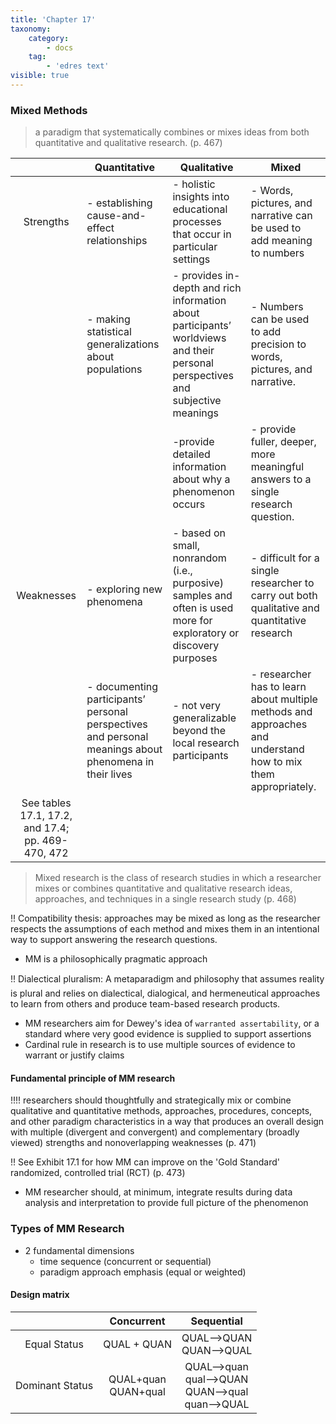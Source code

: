 ```yaml
---
title: 'Chapter 17'
taxonomy:
    category:
        - docs
    tag:
        - 'edres text'
visible: true
---
```


### Mixed Methods

> a paradigm that systematically combines
or mixes ideas from both quantitative and qualitative research. (p. 467)

| | Quantitative | Qualitative| Mixed|
|:---:|---|---|---|
|Strengths   | - establishing cause-and-effect relationships   | - holistic insights into educational processes that occur in particular settings  |- Words, pictures, and narrative can be used to add meaning to numbers|
|   |- making statistical generalizations about populations   |  - provides in-depth and rich information about participants’ worldviews and their personal perspectives and subjective meanings |- Numbers can be used to add precision to words, pictures, and narrative.|
|   |   |   -provide detailed information about why a phenomenon occurs|- provide fuller, deeper, more meaningful answers to a single research question.|
|Weaknesses   |- exploring new phenomena   |  - based on small, nonrandom (i.e., purposive) samples and often is used more for exploratory or discovery purposes |- difficult for a single researcher to carry out both qualitative and quantitative research|
|   | - documenting participants’ personal perspectives and personal meanings about phenomena in their lives  | - not very generalizable beyond the local research participants  |- researcher has to learn about multiple methods and approaches and understand how to mix them appropriately.|
| See tables 17.1, 17.2, and 17.4; pp. 469-470, 472||  ||

> Mixed research is the class of research studies in which a researcher mixes or combines quantitative and qualitative research ideas, approaches, and techniques in a single research study (p. 468)

!! Compatibility thesis: approaches may be mixed as long as the researcher respects the assumptions of each method and mixes them in an intentional way to support answering the research questions.

- MM is a philosophically pragmatic approach

!! Dialectical pluralism: A metaparadigm and
philosophy that assumes reality is plural and relies on dialectical, dialogical, and hermeneutical approaches to learn from others and produce team-based research products.

- MM researchers aim for Dewey's idea of `warranted assertability`, or a standard where very good evidence is supplied to support assertions
- Cardinal rule in research is to use multiple sources of evidence to warrant or justify claims

#### Fundamental principle of MM research
!!!! researchers should thoughtfully and strategically mix or combine qualitative and quantitative methods, approaches, procedures, concepts, and other paradigm characteristics in a way that produces an overall design with multiple (divergent and convergent) and complementary (broadly viewed) strengths and nonoverlapping weaknesses (p. 471)

!! See Exhibit 17.1 for how MM can improve on the 'Gold Standard' randomized, controlled trial (RCT) (p. 473)

- MM researcher should, at minimum, integrate results during data analysis and interpretation to provide full picture of the phenomenon

### Types of MM Research

- 2 fundamental dimensions
  - time sequence (concurrent or sequential)
  - paradigm approach emphasis (equal or weighted)

#### Design matrix

| |Concurrent|Sequential|
|:---:|:---:|:---:|
|Equal Status|  QUAL + QUAN | QUAL-->QUAN <br> QUAN-->QUAL  |
|Dominant Status   |  QUAL+quan <br> QUAN+qual |QUAL-->quan<br> qual-->QUAN<br> QUAN-->qual<br> quan-->QUAL   |
